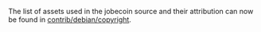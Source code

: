 The list of assets used in the jobecoin source and their attribution can now be found in [contrib/debian/copyright](../contrib/debian/copyright).
